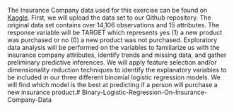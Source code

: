 The Insurance Company data used for this exercise can be found on [Kaggle](https://www.kaggle.com/rluyck/insurance-company?select=Customer_data.csv).  First, we will upload the data set to our Github repository.  The original data set contains over 14,106 observations and 15 attributes.  The response variable will be TARGET which represents yes (1) a new product was purchased or no (0) a new product was not purchased.  Exploratory data analysis will be performed on the variables to familiarize us with the insurance company attributes, identify trends and missing data, and gather preliminary predictive inferences.  We will apply feature selection and/or dimensionality reduction techniques to identify the explanatory variables to be included in our three different binomial logistic regression models.  We will find which model is the best at predicting if a person will purchase a new insurance product.# Binary-Logistic-Regression-On-Insurance-Company-Data

